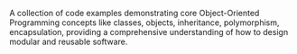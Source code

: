 A collection of code examples demonstrating core Object-Oriented Programming concepts like classes, objects, inheritance, polymorphism, encapsulation, providing a comprehensive understanding of how to design modular and reusable software.
